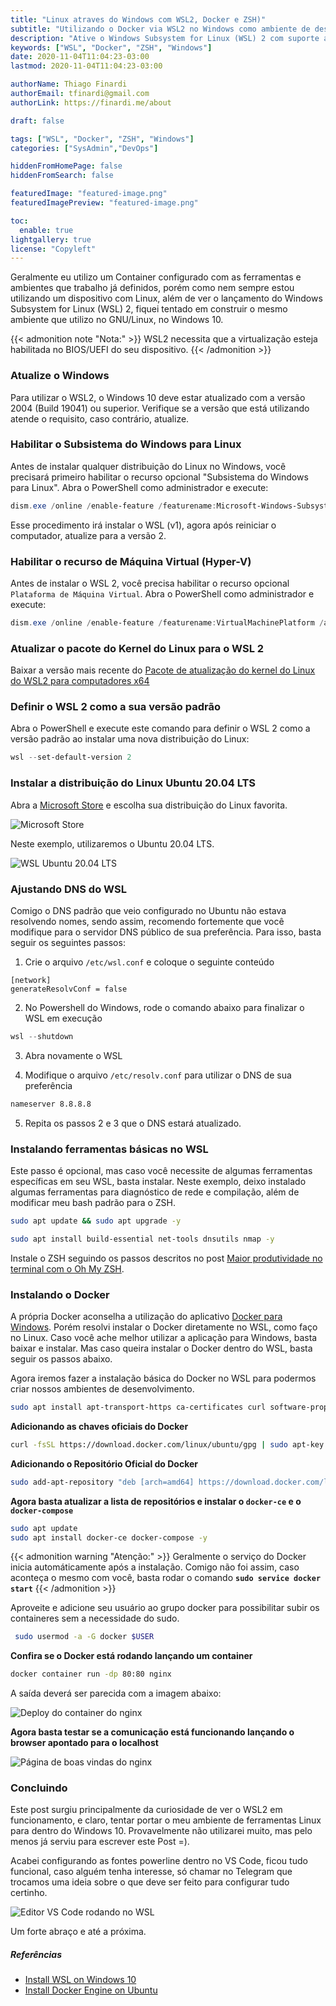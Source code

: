 ```yaml
---
title: "Linux atraves do Windows com WSL2, Docker e ZSH)"
subtitle: "Utilizando o Docker via WSL2 no Windows como ambiente de desenvolvimento."
description: "Ative o Windows Subsystem for Linux (WSL) 2 com suporte ao Docker e tenha o seu ambiente de desenvolvimento de uma maneira super rápida."
keywords: ["WSL", "Docker", "ZSH", "Windows"]
date: 2020-11-04T11:04:23-03:00
lastmod: 2020-11-04T11:04:23-03:00

authorName: Thiago Finardi
authorEmail: tfinardi@gmail.com
authorLink: https://finardi.me/about

draft: false

tags: ["WSL", "Docker", "ZSH", "Windows"]
categories: ["SysAdmin","DevOps"]

hiddenFromHomePage: false
hiddenFromSearch: false

featuredImage: "featured-image.png"
featuredImagePreview: "featured-image.png"

toc:
  enable: true
lightgallery: true
license: "Copyleft"
---
```


Geralmente eu utilizo um Container configurado com as ferramentas e ambientes que trabalho já definidos, porém como nem sempre estou utilizando um dispositivo com Linux, além de ver o lançamento do Windows Subsystem for Linux (WSL) 2, fiquei tentado em construir o mesmo ambiente que utilizo no GNU/Linux, no Windows 10.

{{< admonition note "Nota:" >}}
WSL2 necessita que a virtualização esteja habilitada no BIOS/UEFI do seu dispositivo.
{{< /admonition >}}

### Atualize o Windows

Para utilizar o WSL2, o Windows 10 deve estar atualizado com a versão 2004 (Build 19041) ou superior.
Verifique se a versão que está utilizando atende o requisito, caso contrário, atualize.

### Habilitar o Subsistema do Windows para Linux

Antes de instalar qualquer distribuição do Linux no Windows, você precisará primeiro habilitar o recurso opcional "Subsistema do Windows para Linux".
Abra o PowerShell como administrador e execute:

```powershell
dism.exe /online /enable-feature /featurename:Microsoft-Windows-Subsystem-Linux /all /norestart
```

Esse procedimento irá instalar o WSL (v1), agora após reiniciar o computador, atualize para a versão 2.

### Habilitar o recurso de Máquina Virtual (Hyper-V)

Antes de instalar o WSL 2, você precisa habilitar o recurso opcional `Plataforma de Máquina Virtual`.
Abra o PowerShell como administrador e execute:

```powershell
dism.exe /online /enable-feature /featurename:VirtualMachinePlatform /all /norestart
```
### Atualizar o pacote do Kernel do Linux para o WSL 2

Baixar a versão mais recente do [Pacote de atualização do kernel do Linux do WSL2 para computadores x64](https://wslstorestorage.blob.core.windows.net/wslblob/wsl_update_x64.msi)

### Definir o WSL 2 como a sua versão padrão

Abra o PowerShell e execute este comando para definir o WSL 2 como a versão padrão ao instalar uma nova distribuição do Linux:
```powershell
wsl --set-default-version 2
```

### Instalar a distribuição do Linux Ubuntu 20.04 LTS

Abra a [Microsoft Store](https://aka.ms/wslstore) e escolha sua distribuição do Linux favorita. 

![Microsoft Store](store.png#fullsize)

Neste exemplo, utilizaremos o Ubuntu 20.04 LTS.

![WSL Ubuntu 20.04 LTS](ubuntu.png#fullsize)

### Ajustando DNS do WSL
Comigo o DNS padrão que veio configurado no Ubuntu não estava resolvendo nomes, sendo assim, recomendo fortemente que você modifique para o servidor DNS público de sua preferência. Para isso, basta seguir os seguintes passos:

1. Crie o arquivo `/etc/wsl.conf` e coloque o seguinte conteúdo

```code
[network]
generateResolvConf = false
```
2. No Powershell do Windows, rode o comando abaixo para finalizar o WSL em execução

```powershell
wsl --shutdown
```
3. Abra novamente o WSL

4. Modifique o arquivo `/etc/resolv.conf` para utilizar o DNS de sua preferência
```bash
nameserver 8.8.8.8
```
5. Repita os passos 2 e 3 que o DNS estará atualizado. 

### Instalando ferramentas básicas no WSL

Este passo é opcional, mas caso você necessite de algumas ferramentas específicas em seu WSL, basta instalar. Neste exemplo, deixo instalado algumas ferramentas para diagnóstico de rede e compilação, além de modificar meu bash padrão para o ZSH.

```bash
sudo apt update && sudo apt upgrade -y

sudo apt install build-essential net-tools dnsutils nmap -y
```

Instale o ZSH seguindo os passos descritos no post [Maior produtividade no terminal com o Oh My ZSH](https://finardi.me/produtividade-com-oh-my-zsh/).

### Instalando o Docker

A própria Docker aconselha a utilização do aplicativo [Docker para Windows](https://finardi.me/produtividade-com-oh-my-zsh/). Porém resolvi instalar o Docker diretamente no WSL, como faço no Linux. Caso você ache melhor utilizar a aplicação para Windows, basta baixar e instalar. Mas caso queira instalar o Docker dentro do WSL, basta seguir os passos abaixo.

Agora iremos fazer a instalação básica do Docker no WSL para podermos criar nossos ambientes de desenvolvimento. 

```bash
sudo apt install apt-transport-https ca-certificates curl software-properties-common
```

**Adicionando as chaves oficiais do Docker**

```bash
curl -fsSL https://download.docker.com/linux/ubuntu/gpg | sudo apt-key add -
```

**Adicionando o Repositório Oficial do Docker**

```bash
sudo add-apt-repository "deb [arch=amd64] https://download.docker.com/linux/ubuntu $(lsb_release -cs) stable"
```

**Agora basta atualizar a lista de repositórios e instalar o `docker-ce` e o `docker-compose`**

```bash
sudo apt update
sudo apt install docker-ce docker-compose -y
```

{{< admonition warning "Atenção:" >}}
Geralmente o serviço do Docker inicia automáticamente após a instalação. Comigo não foi assim, caso aconteça o mesmo com você, basta rodar o comando **``sudo service docker start``**
{{< /admonition >}}

Aproveite e adicione seu usuário ao grupo docker para possibilitar subir os containeres sem a necessidade do sudo.

```bash
 sudo usermod -a -G docker $USER
```

**Confira se o Docker está rodando lançando um container**

```bash
docker container run -dp 80:80 nginx
```
A saída deverá ser parecida com a imagem abaixo:

![Deploy do container do nginx](run-nginx.png#fullsize)

**Agora basta testar se a comunicação está funcionando lançando o browser apontado para o localhost**

![Página de boas vindas do nginx](nginx.png#fullsize)

### Concluindo

Este post surgiu principalmente da curiosidade de ver o WSL2 em funcionamento, e claro, tentar portar o meu ambiente de ferramentas Linux para dentro do Windows 10. Provavelmente não utilizarei muito, mas pelo menos já serviu para escrever este Post =).

Acabei configurando as fontes powerline dentro no VS Code, ficou tudo funcional, caso alguém tenha interesse, só chamar no Telegram que trocamos uma ideia sobre o que deve ser feito para configurar tudo certinho.

![Editor VS Code rodando no WSL](vscode.png#fullsize)

Um forte abraço e até a próxima.

##### Referências
* [Install WSL on Windows 10](https://docs.microsoft.com/en-us/windows/wsl/install-win10)
* [Install Docker Engine on Ubuntu](https://docs.docker.com/engine/install/ubuntu/)